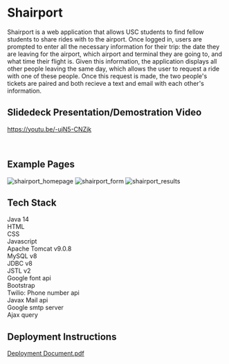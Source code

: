 # Shairport <br>

Shairport is a web application that allows USC students to find fellow students to share rides with to the airport. Once logged in, users are prompted to enter all the necessary information for their trip: the date they are leaving for the airport, which airport and terminal they are going to, and what time their flight is. Given this information, the application displays all other people leaving the same day, which allows the user to request a ride with one of these people. Once this request is made, the two people's tickets are paired and both recieve a text and email with each other's information.

## Slidedeck Presentation/Demostration Video <br>

https://youtu.be/-ujN5-CNZjk

<br>

## Example Pages <br>

![shairport_homepage](https://user-images.githubusercontent.com/84340435/168512972-868bc0d3-9b97-49d7-ba6c-593601dfca18.jpg)
![shairport_form](https://user-images.githubusercontent.com/84340435/168512991-74926fb9-7594-4c2b-8134-ddf5472f5599.jpg)
![shairport_results](https://user-images.githubusercontent.com/84340435/168513004-b7317b1e-8576-4df9-8256-5d6291616179.jpg)


## Tech Stack <br>

Java 14 <br>
HTML <br>
CSS <br>
Javascript <br>
Apache Tomcat v9.0.8 <br>
MySQL v8 <br>
JDBC v8 <br>
JSTL v2 <br>
Google font api <br>
Bootstrap <br>
Twilio: Phone number api <br>
Javax Mail api <br>
Google smtp server <br>
Ajax query <br>


## Deployment Instructions <br>

[Deployment Document.pdf](https://github.com/Shairport/Shairport/files/8748112/Deployment.Document.1.pdf)
